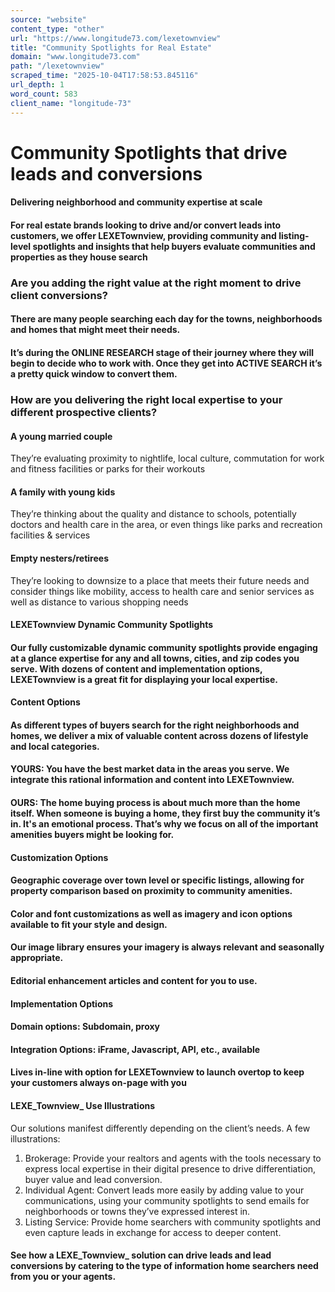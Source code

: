 ```yaml
---
source: "website"
content_type: "other"
url: "https://www.longitude73.com/lexetownview"
title: "Community Spotlights for Real Estate"
domain: "www.longitude73.com"
path: "/lexetownview"
scraped_time: "2025-10-04T17:58:53.845116"
url_depth: 1
word_count: 583
client_name: "longitude-73"
---
```


# Community Spotlights that drive leads and conversions

#### Delivering neighborhood and community expertise at scale

#### For real estate brands looking to drive and/or convert leads into customers, we offer LEXETownview, providing community and listing-level spotlights and insights that help buyers evaluate communities and properties as they house search

### Are you adding the right value at the right moment to drive client conversions?

#### There are many people searching each day for the towns, neighborhoods and homes that might meet their needs.

#### It’s during the **ONLINE RESEARCH** stage of their journey where they will begin to decide who to work with. Once they get into **ACTIVE SEARCH** it’s a pretty quick window to convert them.

### How are you delivering the right local expertise to your different prospective clients?

#### A young married couple

They’re evaluating proximity to nightlife, local culture, commutation for work and fitness facilities or parks for their workouts

#### A family with young kids

They’re thinking about the quality and distance to schools, potentially doctors and health care in the area, or even things like parks and recreation facilities & services

#### Empty nesters/retirees

They’re looking to downsize to a place that meets their future needs and consider things like mobility, access to health care and senior services as well as distance to various shopping needs

#### LEXETownview Dynamic Community Spotlights

#### Our fully customizable dynamic community spotlights provide engaging at a glance expertise for any and all towns, cities, and zip codes you serve. With dozens of content and implementation options, LEXETownview is a great fit for displaying your local expertise.

#### Content Options

#### As different types of buyers search for the right neighborhoods and homes, we deliver a mix of valuable content across dozens of lifestyle and local categories.

#### YOURS: You have the best market data in the areas you serve. We integrate this rational information and content into LEXETownview.

#### OURS: The home buying process is about much more than the home itself. When someone is buying a home, they first buy the community it’s in. It's an emotional process. That’s why we focus on all of the important amenities buyers might be looking for.

#### Customization Options

#### Geographic coverage over town level or specific listings, allowing for property comparison based on proximity to community amenities.

#### Color and font customizations as well as imagery and icon options available to fit your style and design.

#### Our image library ensures your imagery is always relevant and seasonally appropriate.

#### Editorial enhancement articles and content for you to use.

#### Implementation Options

#### Domain options: Subdomain, proxy

#### Integration Options: iFrame, Javascript, API, etc., available

#### Lives in-line with option for LEXETownview to launch overtop to keep your customers always on-page with you

#### **LEXE_Townview_ Use Illustrations**

Our solutions manifest differently depending on the client’s needs. A few illustrations:

1.  Brokerage: Provide your realtors and agents with the tools necessary to express local expertise in their digital presence to drive differentiation, buyer value and lead conversion.
2.  Individual Agent: Convert leads more easily by adding value to your communications, using your community spotlights to send emails for neighborhoods or towns they’ve expressed interest in.
3.  Listing Service: Provide home searchers with community spotlights and even capture leads in exchange for access to deeper content.

#### See how a LEXE_Townview_ solution can drive leads and lead conversions by catering to the type of information home searchers need from you or your agents.
